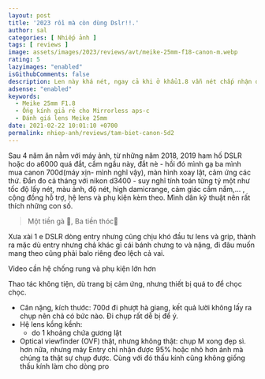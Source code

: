 ```yaml
---
layout: post
title: '2023 rồi mà còn dùng Dslr!!.'
author: sal
categories: [ Nhiếp ảnh ]
tags: [ reviews ]
image: assets/images/2023/reviews/avt/meike-25mm-f18-canon-m.webp
rating: 5
lazyimages: "enabled"
isGithubComments: false
description: Len này khá nét, ngay cả khi ở khẩu1.8 vẫn nét chấp nhận được, và bokeh khá đẹp. Vòng khẩu, vòng lấy nét siêu mượt
adsense: "enabled"
keywords:
  - Meike 25mm F1.8
  - Ống kính giả rẻ cho Mirrorless aps-c
  - Đánh giá lens Meike 25mm
date: 2021-02-22 10:01:10 +0700
permalink: nhiep-anh/reviews/tam-biet-canon-5d2
---
```


Sau 4 năm ăn nằm với máy ảnh, từ những năm 2018, 2019 ham hố DSLR hoặc do a6000 quá đắt, cầm ngầu này, đắt nè - hồi đó mình gạ ba mình mua canon 700d(máy xịn- mình nghĩ vậy), màn hình xoay lật, cảm ứng các thứ. Đắn đo cả tháng với nikon d3400 - suy nghĩ tính toán từng tý một như tốc độ lấy nét, màu ảnh, độ nét, high damicrange, cảm giác cầm nắm,… , cộng đồng hỗ trợ, hệ lens và phụ kiện kèm theo. Mình dân kỹ thuật nên rất thích những con số.

> Một tiền gà 🐔, Ba tiền thóc🌾

Xưa xài 1 e DSLR dòng entry nhưng cũng chịu khó đầu tư lens và grip, thành ra mặc dù entry nhưng chả khác gì cái bánh chưng to và nặng, đi đâu muốn mang theo cũng phải balo riêng đeo lệch cả vai.

Video cần hệ chống rung và phụ kiện lớn hơn

Thao tác không tiện, dù trang bị cảm ứng, nhưng thiết bị quá to để chọc chọc.
*  Cân nặng, kích thước: 700d đi phượt hà giang, kết quả lười không lấy ra chụp nên chả có bức nào. Đi chụp rất dễ bị để ý.
* Hệ lens kồng kềnh:
  * do 1 khoảng chứa gương lật
* Optical viewfinder (OVF) thật, nhưng không thật: chụp M xong đẹp sì. hơn nữa, nhưng máy Entry chỉ nhận được 95% hoặc nhỏ hơn ảnh mà chúng ta thật sự chụp được. Cùng với đó thấu kính cũng không giống thấu kính làm cho dòng pro
